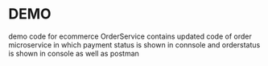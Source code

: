 # DEMO
demo code for ecommerce
OrderService contains updated code of order microservice in which payment status is shown in connsole and orderstatus is shown in console as well as postman
